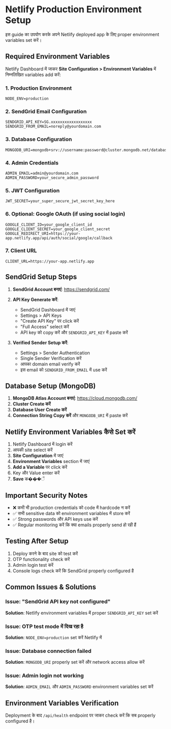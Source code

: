 # Netlify Production Environment Setup

इस guide का उपयोग करके अपने Netlify deployed app के लिए proper environment variables set करें।

## Required Environment Variables

Netlify Dashboard में जाकर **Site Configuration > Environment Variables** में निम्नलिखित variables add करें:

### 1. Production Environment

```
NODE_ENV=production
```

### 2. SendGrid Email Configuration

```
SENDGRID_API_KEY=SG.xxxxxxxxxxxxxxxxxx
SENDGRID_FROM_EMAIL=noreply@yourdomain.com
```

### 3. Database Configuration

```
MONGODB_URI=mongodb+srv://username:password@cluster.mongodb.net/database_name
```

### 4. Admin Credentials

```
ADMIN_EMAIL=admin@yourdomain.com
ADMIN_PASSWORD=your_secure_admin_password
```

### 5. JWT Configuration

```
JWT_SECRET=your_super_secure_jwt_secret_key_here
```

### 6. Optional: Google OAuth (if using social login)

```
GOOGLE_CLIENT_ID=your_google_client_id
GOOGLE_CLIENT_SECRET=your_google_client_secret
GOOGLE_REDIRECT_URI=https://your-app.netlify.app/api/auth/social/google/callback
```

### 7. Client URL

```
CLIENT_URL=https://your-app.netlify.app
```

## SendGrid Setup Steps

1. **SendGrid Account बनाएं**: https://sendgrid.com/
2. **API Key Generate करें**:
   - SendGrid Dashboard में जाएं
   - Settings > API Keys
   - "Create API Key" पर click करें
   - "Full Access" select करें
   - API key को copy करें और `SENDGRID_API_KEY` में paste करें

3. **Verified Sender Setup करें**:
   - Settings > Sender Authentication
   - Single Sender Verification करें
   - आपका domain email verify करें
   - इस email को `SENDGRID_FROM_EMAIL` में use करें

## Database Setup (MongoDB)

1. **MongoDB Atlas Account बनाएं**: https://cloud.mongodb.com/
2. **Cluster Create करें**
3. **Database User Create करें**
4. **Connection String Copy करें** और `MONGODB_URI` में paste करें

## Netlify Environment Variables कैसे Set करें

1. Netlify Dashboard में login करें
2. आपकी site select करें
3. **Site Configuration** में जाएं
4. **Environment Variables** section में जाएं
5. **Add a Variable** पर click करें
6. Key और Value enter करें
7. **Save** क���ें

## Important Security Notes

- ❌ कभी भी production credentials को code में hardcode न करें
- ✅ सभी sensitive data को environment variables में store करें
- ✅ Strong passwords और API keys use करें
- ✅ Regular monitoring करें कि क्या emails properly send हो रही हैं

## Testing After Setup

1. Deploy करने के बाद site को test करें
2. OTP functionality check करें
3. Admin login test करें
4. Console logs check करें कि SendGrid properly configured है

## Common Issues & Solutions

### Issue: "SendGrid API key not configured"

**Solution**: Netlify environment variables में proper `SENDGRID_API_KEY` set करें

### Issue: OTP test mode में दिख रहा है

**Solution**: `NODE_ENV=production` set करें Netlify में

### Issue: Database connection failed

**Solution**: `MONGODB_URI` properly set करें और network access allow करें

### Issue: Admin login not working

**Solution**: `ADMIN_EMAIL` और `ADMIN_PASSWORD` environment variables set करें

## Environment Variables Verification

Deployment के बाद `/api/health` endpoint पर जाकर check करें कि सब properly configured है।
